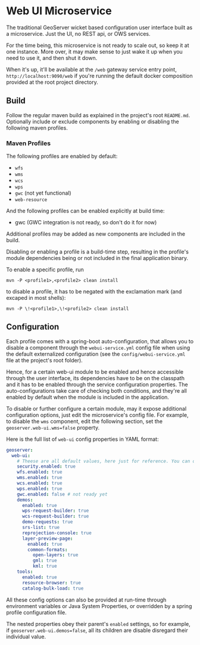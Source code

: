 # Web UI Microservice

The traditional GeoServer wicket based configuration user interface built as a microservice. Just the UI, no REST api, or OWS services.

For the time being, this microservice is not ready to scale out, so keep it at one instance. More over, it may make sense to just wake it up when you need to use it, and then shut it down.

When it's up, it'll be available at the `/web` gateway service entry point, `http://localhost:9090/web` if you're running the default docker composition provided at the root project directory.

## Build

Follow the regular maven build as explained in the project's root `README.md`. Optionally include or exclude components by enabling or disabling the following maven profiles.

### Maven Profiles

The following profiles are enabled by default:

* `wfs`
* `wms`
* `wcs`
* `wps`
* `gwc` (not yet functional)
* `web-resource`

And the following profiles can be enabled explicitly at build time:

* gwc (GWC integration is not ready, so don't do it for now)

Additional profiles may be added as new components are included in the build.

Disabling or enabling a profile is a build-time step, resulting in the profile's module dependencies being or not included in the final application binary.

To enable a specific profile, run 

    mvn -P <profile1>,<profile2> clean install

to disable a profile, it has to be negated with the exclamation mark (and excaped in most shells): 

    mvn -P \!<profile1>,\!<profile2> clean install


## Configuration

Each profile comes with a spring-boot auto-configuration, that allows you to disable a component through the `webui-service.yml` config file when using the default externalized configuration (see the `config/webui-service.yml` file at the project's root folder).

Hence, for a certain web-ui module to be enabled and hence accessible through the user interface, its dependencies have to be on the classpath and it has to be enabled through the service configuration properties. The auto-configurations take care of checking both conditions, and they're all enabled by default when the module is included in the application.

To disable or further configure a certain module, may it expose additional configuration options, just edit the microservice's config file. For example, to disable the `wms` component, edit the following section, set the `geoserver.web-ui.wms=false` property.

Here is the full list of `web-ui` config properties in YAML format:

```yaml
geoserver:
  web-ui:
    # Theese are all default values, here just for reference. You can omit them and add only the ones to disable or further configure
    security.enabled: true
    wfs.enabled: true
    wms.enabled: true
    wcs.enabled: true
    wps.enabled: true
    gwc.enabled: false # not ready yet
    demos:
      enabled: true
      wps-request-builder: true
      wcs-request-builder: true
      demo-requests: true
      srs-list: true
      reprojection-console: true
      layer-preview-page:
        enabled: true
        common-formats:
          open-layers: true
          gml: true
          kml: true
    tools:
      enabled: true
      resource-browser: true
      catalog-bulk-load: true
```

All these config options can also be provided at run-time through environment variables or Java System Properties, or overridden by a spring profile configuration file. 

The nested properties obey their parent's `enabled` settings, so for example, if `geoserver.web-ui.demos=false`, all its children are disable disregard their individual value.
